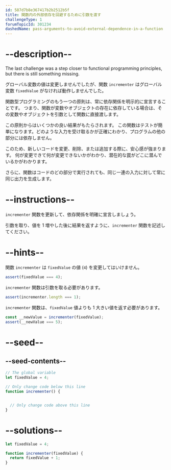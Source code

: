 ```yaml
---
id: 587d7b8e367417b2b2512b5f
title: 関数内の外部依存を回避するために引数を渡す
challengeType: 1
forumTopicId: 301234
dashedName: pass-arguments-to-avoid-external-dependence-in-a-function
---
```


# --description--

The last challenge was a step closer to functional programming principles, but there is still something missing.

グローバル変数の値は変更しませんでしたが、関数 `incrementer` はグローバル変数 `fixedValue` がなければ動作しませんでした。

関数型プログラミングのもう一つの原則は、常に依存関係を明示的に宣言することです。 つまり、関数が変数やオブジェクトの存在に依存している場合は、その変数やオブジェクトを引数として関数に直接渡します。

この原則からはいくつかの良い結果がもたらされます。 この関数はテストが簡単になります。どのような入力を受け取るかが正確にわかり、プログラムの他の部分には依存しません。

このため、新しいコードを変更、削除、または追加する際に、安心感が強まります。 何が変更できて何が変更できないかがわかり、潜在的な罠がどこに潜んでいるかがわかります。

さらに、関数はコードのどの部分で実行されても、同じ一連の入力に対して常に同じ出力を生成します。

# --instructions--

`incrementer` 関数を更新して、依存関係を明確に宣言しましょう。

引数を取り、値を 1 増やした後に結果を返すように、`incrementer` 関数を記述してください。

# --hints--

関数 `incrementer` は `fixedValue` の値 (`4`) を変更してはいけません。

```js
assert(fixedValue === 4);
```

`incrementer` 関数は引数を取る必要があります。

```js
assert(incrementer.length === 1);
```

`incrementer` 関数は、`fixedValue` 値よりも 1 大きい値を返す必要があります。

```js
const __newValue = incrementer(fixedValue);
assert(__newValue === 5);
```

# --seed--

## --seed-contents--

```js
// The global variable
let fixedValue = 4;

// Only change code below this line
function incrementer() {


  // Only change code above this line
}
```

# --solutions--

```js
let fixedValue = 4;

function incrementer(fixedValue) {
  return fixedValue + 1;
}
```
